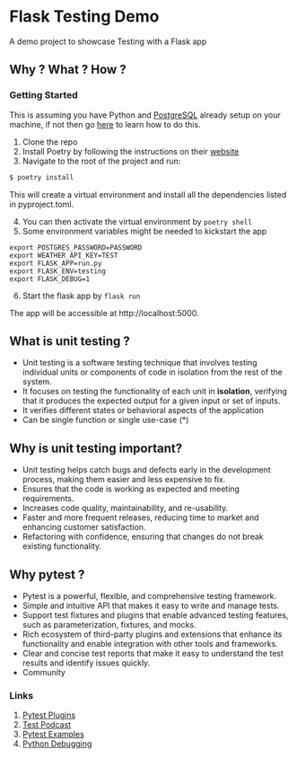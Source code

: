 # Flask Testing Demo
A demo project to showcase Testing with a Flask app

## Why ? What ?  How ? 

### Getting Started

This is assuming you have Python and [PostgreSQL](https://www.postgresql.org/) already setup on your machine, if not then go [here](https://www.codecademy.com/article/installing-and-using-postgresql-locally) to learn how to do this.


1. Clone the repo
2. Install Poetry by following the instructions on their [website]( https://python-poetry.org/docs/#installation
)
3. Navigate to the root of the project and run:

```bash
$ poetry install
```

   This will create a virtual environment and install all the dependencies listed in pyproject.toml. 

4. You can then activate the virtual environment by `poetry shell`
5. Some environment variables might be needed to kickstart the app

```dotenv
export POSTGRES_PASSWORD=PASSWORD
export WEATHER_API_KEY=TEST
export FLASK_APP=run.py
export FLASK_ENV=testing
export FLASK_DEBUG=1
```
6. Start the flask app by `flask run`

The app will be accessible at http://localhost:5000.


## What is unit testing ? 

- Unit testing is a software testing technique that involves testing individual units or components of code in 
   isolation from the rest of the system.
- It focuses on testing the functionality of each unit in **isolation**, verifying that it produces the expected output for a given input or set of inputs.
- It verifies different states or behavioral aspects of the application 
- Can be single function or single use-case (*)


## Why is unit testing important?

- Unit testing helps catch bugs and defects early in the development process, making them easier and less expensive to fix.
- Ensures that the code is working as expected and meeting requirements.
- Increases code quality, maintainability, and re-usability.
- Faster and more frequent releases, reducing time to market and enhancing customer satisfaction.
- Refactoring with confidence, ensuring that changes do not break existing functionality.

## Why pytest ?

- Pytest is a powerful, flexible, and comprehensive testing framework.
- Simple and intuitive API that makes it easy to write and manage tests.
- Support test fixtures and plugins that enable advanced testing features, such as parameterization, fixtures, and mocks.
- Rich ecosystem of third-party plugins and extensions that enhance its functionality and enable integration with other tools and frameworks.
- Clear and concise test reports that make it easy to understand the test results and identify issues quickly.
- Community 



### Links
1. [Pytest Plugins](https://docs.pytest.org/en/7.1.x/reference/plugin_list.html)
2. [Test Podcast](https://testandcode.com/)
3. [Pytest Examples](https://docs.pytest.org/en/7.1.x/example/index.html)
4. [Python Debugging](https://realpython.com/python-debugging-pdb/)
